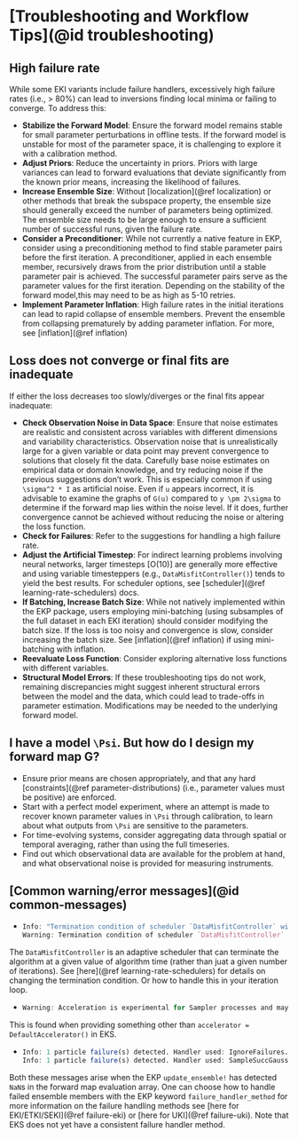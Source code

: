 # [Troubleshooting and Workflow Tips](@id troubleshooting)

## High failure rate

While some EKI variants include failure handlers, excessively high failure rates (i.e., > 80%) can lead to inversions finding local minima or failing to converge. To address this:

- **Stabilize the Forward Model**: Ensure the forward model remains stable for small parameter perturbations in offline tests. If the forward model is unstable for most of the parameter space, it is challenging to explore it with a calibration method.
- **Adjust Priors**: Reduce the uncertainty in priors. Priors with large variances can lead to forward evaluations that deviate significantly from the known prior means, increasing the likelihood of failures.
- **Increase Ensemble Size**: Without [localization](@ref localization) or other methods that break the subspace property, the ensemble size should generally exceed the number of parameters being optimized. The ensemble size needs to be large enough to ensure a sufficient number of successful runs, given the failure rate.
- **Consider a Preconditioner**: While not currently a native feature in EKP, consider using a preconditioning method to find stable parameter pairs before the first iteration. A preconditioner, applied in each ensemble member, recursively draws from the prior distribution until a stable parameter pair is achieved. The successful parameter pairs serve as the parameter values for the first iteration. Depending on the stability of the forward model,this may need to be as high as 5-10 retries.
- **Implement Parameter Inflation**: High failure rates in the initial iterations can lead to rapid collapse of ensemble members. Prevent the ensemble from collapsing prematurely by adding parameter inflation. For more, see [inflation](@ref inflation)

## Loss does not converge or final fits are inadequate

If either the loss decreases too slowly/diverges or the final fits appear inadequate:

- **Check Observation Noise in Data Space**: Ensure that noise estimates are realistic and consistent across variables with different dimensions and variability characteristics. Observation noise that is unrealistically large for a given variable or data point may prevent convergence to solutions that closely fit the data. Carefully base noise estimates on empirical data or domain knowledge, and try reducing noise if the previous suggestions don’t work. This is especially common if using ``\sigma^2 * I`` as artificial noise. Even if ``u`` appears incorrect, it is advisable to examine the graphs of ``G(u)`` compared to  ``y \pm 2\sigma`` to determine if the forward map lies within the noise level. If it does, further convergence cannot be achieved without reducing the noise or altering the loss function.
- **Check for Failures**: Refer to the suggestions for handling a high failure rate.
- **Adjust the Artificial Timestep**: For indirect learning problems involving neural networks, larger timesteps [O(10)] are generally more effective and using variable timesteppers (e.g., `DataMisfitController()`) tends to yield the best results. For scheduler options, see [scheduler](@ref learning-rate-schedulers) docs.
- **If Batching, Increase Batch Size**: While not natively implemented within the EKP package, users employing mini-batching (using subsamples of the full dataset in each EKI iteration) should consider modifying the batch size. If the loss is too noisy and convergence is slow, consider increasing the batch size. See [inflation](@ref inflation) if using mini-batching with inflation. 
- **Reevaluate Loss Function**: Consider exploring alternative loss functions with different variables.
- **Structural Model Errors**: If these troubleshooting tips do not work, remaining discrepancies might suggest inherent structural errors between the model and the data, which could lead to trade-offs in parameter estimation. Modifications may be needed to the underlying forward model. 

## I have a model ``\Psi``. But how do I design my forward map G?
- Ensure prior means are chosen appropriately, and that any hard [constraints](@ref parameter-distributions) (i.e., parameter values must be positive) are enforced.
- Start with a perfect model experiment, where an attempt is made to recover known parameter values in ``\Psi`` through calibration, to learn about what outputs from ``\Psi`` are sensitive to the parameters.
- For time-evolving systems, consider aggregating data through spatial or temporal averaging, rather than using the full timeseries. 
- Find out which observational data are available for the problem at hand, and what observational noise is provided for measuring instruments.

## [Common warning/error messages](@id common-messages)
- ```julia
  Info: "Termination condition of scheduler `DataMisfitController` will be exceeded during the next iteration."
  Warning: Termination condition of scheduler `DataMisfitController` has been exceeded, returning `true` from `update_ensemble!` and preventing futher updates. Set on_terminate="continue" in `DataMisfitController` to ignore termination
  ```
The `DataMisfitController` is an adaptive scheduler that can terminate the algorithm at a given value of algorithm time (rather than juat a given number of iterations). See [here](@ref learning-rate-schedulers) for details on changing the termination condition. Or how to handle this in your iteration loop.

- ```julia
  Warning: Acceleration is experimental for Sampler processes and may affect convergence.
  ```
This is found when providing something other than `accelerator = DefaultAccelerator()` in EKS.
- ```julia
  Info: 1 particle failure(s) detected. Handler used: IgnoreFailures.
  Info: 1 particle failure(s) detected. Handler used: SampleSuccGauss.
  ```
Both these messages arise when the EKP `update_ensemble!` has detected `NaN`s in the forward map evaluation array. One can choose how to handle failed ensemble members with the EKP keyword `failure_handler_method` for more information on the failure handling methods see [here for EKI/ETKI/SEKI](@ref failure-eki) or [here for UKI](@ref failure-uki). Note that EKS does not yet have a consistent failure handler method.